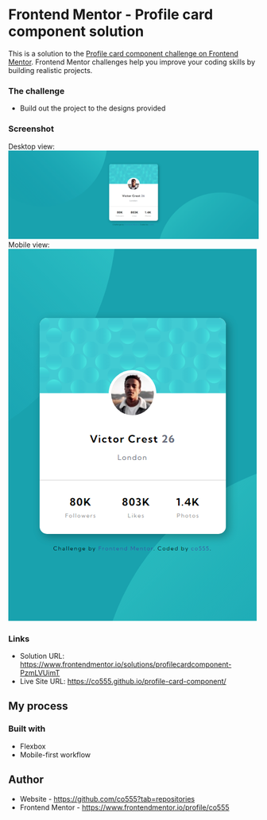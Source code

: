 # Frontend Mentor - Profile card component solution

This is a solution to the [Profile card component challenge on Frontend Mentor](https://www.frontendmentor.io/challenges/profile-card-component-cfArpWshJ). Frontend Mentor challenges help you improve your coding skills by building realistic projects. 

### The challenge

- Build out the project to the designs provided

### Screenshot

Desktop view:
![](./images/co555-profile-card-component-desktop.png)
Mobile view:
![](./images/co555-profile-card-component-mobile.png)

### Links

- Solution URL: https://www.frontendmentor.io/solutions/profilecardcomponent-PzmLVUimT
- Live Site URL: https://co555.github.io/profile-card-component/

## My process

### Built with

- Flexbox
- Mobile-first workflow

## Author

- Website - https://github.com/co555?tab=repositories
- Frontend Mentor - https://www.frontendmentor.io/profile/co555
